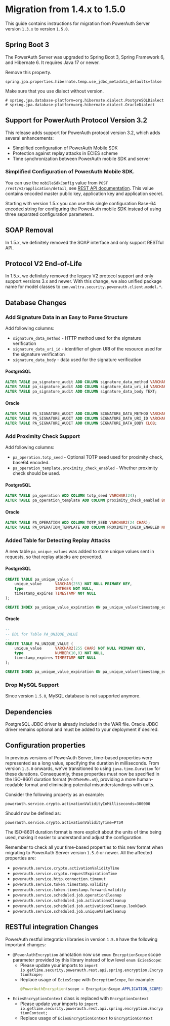 # Migration from 1.4.x to 1.5.0

This guide contains instructions for migration from PowerAuth Server version `1.3.x` to version `1.5.0`.

## Spring Boot 3

The PowerAuth Server was upgraded to Spring Boot 3, Spring Framework 6, and Hibernate 6.
It requires Java 17 or newer.

Remove this property.

`spring.jpa.properties.hibernate.temp.use_jdbc_metadata_defaults=false`

Make sure that you use dialect without version.

```properties
# spring.jpa.database-platform=org.hibernate.dialect.PostgreSQLDialect
# spring.jpa.database-platform=org.hibernate.dialect.OracleDialect
```

## Support for PowerAuth Protocol Version 3.2

This release adds support for PowerAuth protocol version 3.2, which adds several enhancements:
- Simplified configuration of PowerAuth Mobile SDK
- Protection against replay attacks in ECIES scheme
- Time synchronization between PowerAuth mobile SDK and server

### Simplified Configuration of PowerAuth Mobile SDK. 

You can use the `mobileSdkConfig` value from `POST /rest/v3/application/detail`, see [REST API documentation](https://github.com/wultra/powerauth-server/blob/develop/docs/WebServices-Methods.md#method-getapplicationdetail). This value contains encoded master public key, application key and application secret.

Starting with version 1.5.x you can use this single configuration Base-64 encoded string for configuring the PowerAuth mobile SDK instead of using three separated configuration parameters.

## SOAP Removal

In 1.5.x, we definitely removed the SOAP interface and only support RESTful API.

## Protocol V2 End-of-Life

In 1.5.x, we definitely removed the legacy V2 protocol support and only support versions 3.x and newer. With this change, we also unified package name for model classes to `com.wultra.security.powerauth.client.model.*`.

## Database Changes

### Add Signature Data in an Easy to Parse Structure

Add following columns:
 - `signature_data_method` - HTTP method used for the signature verification
 - `signature_data_uri_id` - identifier of given URI of the resource used for the signature verification
 - `signature_data_body` - data used for the signature verification

#### PostgreSQL

```sql
ALTER TABLE pa_signature_audit ADD COLUMN signature_data_method VARCHAR(32);
ALTER TABLE pa_signature_audit ADD COLUMN signature_data_uri_id VARCHAR(255);
ALTER TABLE pa_signature_audit ADD COLUMN signature_data_body TEXT;
```

#### Oracle

```sql
ALTER TABLE PA_SIGNATURE_AUDIT ADD COLUMN SIGNATURE_DATA_METHOD VARCHAR2(32 CHAR);
ALTER TABLE PA_SIGNATURE_AUDIT ADD COLUMN SIGNATURE_DATA_URI_ID VARCHAR2(255 CHAR);
ALTER TABLE PA_SIGNATURE_AUDIT ADD COLUMN SIGNATURE_DATA_BODY CLOB;
```


### Add Proximity Check Support

Add following columns:
- `pa_operation.totp_seed` - Optional TOTP seed used for proximity check, base64 encoded.
- `pa_operation_template.proximity_check_enabled` - Whether proximity check should be used.


#### PostgreSQL

```sql
ALTER TABLE pa_operation ADD COLUMN totp_seed VARCHAR(24);
ALTER TABLE pa_operation_template ADD COLUMN proximity_check_enabled BOOLEAN NOT NULL DEFAULT FALSE;
```


#### Oracle

```sql
ALTER TABLE PA_OPERATION ADD COLUMN TOTP_SEED VARCHAR2(24 CHAR);
ALTER TABLE PA_OPERATION_TEMPLATE ADD COLUMN PROXIMITY_CHECK_ENABLED NUMBER(1, 0) DEFAULT 0 NOT NULL;
```

### Added Table for Detecting Replay Attacks

A new table `pa_unique_values` was added to store unique values sent in requests, so that replay attacks are prevented.

#### PostgreSQL

```sql
CREATE TABLE pa_unique_value (
    unique_value      VARCHAR(255) NOT NULL PRIMARY KEY,
    type              INTEGER NOT NULL,
    timestamp_expires TIMESTAMP NOT NULL
);

CREATE INDEX pa_unique_value_expiration ON pa_unique_value(timestamp_expires);
```

#### Oracle

```sql
--
-- DDL for Table PA_UNIQUE_VALUE
--
CREATE TABLE PA_UNIQUE_VALUE (
    unique_value      VARCHAR2(255 CHAR) NOT NULL PRIMARY KEY,
    type              NUMBER(10,0) NOT NULL,
    timestamp_expires TIMESTAMP NOT NULL
);

CREATE INDEX pa_unique_value_expiration ON pa_unique_value(timestamp_expires);
```

### Drop MySQL Support

Since version `1.5.0`, MySQL database is not supported anymore.


## Dependencies

PostgreSQL JDBC driver is already included in the WAR file.
Oracle JDBC driver remains optional and must be added to your deployment if desired.

## Configuration properties

In previous versions of PowerAuth Server, time-based properties were represented as a long value, specifying the
duration in milliseconds. From version `1.5.0` onwards, we've transitioned to using `java.time.Duration` for these
durations. Consequently, these properties must now be specified in the ISO-8601 duration format (`PnDTnHnMn.nS`),
providing a more human-readable format and eliminating potential misunderstandings with units.

Consider the following property as an example:

```properties
powerauth.service.crypto.activationValidityInMilliseconds=300000
```

Should now be defined as:

```properties
powerauth.service.crypto.activationValidityTime=PT5M
```

The ISO-8601 duration format is more explicit about the units of time being used, making it easier to understand and
adjust the configuration.

Remember to check all your time-based properties to this new format when migrating to PowerAuth Server version `1.5.0`
or newer. All the affected properties are:

- `powerauth.service.crypto.activationValidityTime`
- `powerauth.service.crypto.requestExpirationTime`
- `powerauth.service.http.connection.timeout`
- `powerauth.service.token.timestamp.validity`
- `powerauth.service.token.timestamp.forward.validity`
- `powerauth.service.scheduled.job.operationCleanup`
- `powerauth.service.scheduled.job.activationsCleanup`
- `powerauth.service.scheduled.job.activationsCleanup.lookBack`
- `powerauth.service.scheduled.job.uniqueValueCleanup`

## RESTful integration Changes

PowerAuth restful integration libraries in version `1.5.0` have the following important changes:

- `@PowerAuthEncryption` annotation now use `enum EncryptionScope` scope parameter provided by this library instead of low level `enum EciesScope`:
  - Please update your imports to `import io.getlime.security.powerauth.rest.api.spring.encryption.EncryptionScope;`
  - Replace usage of `EciesScope` with `EncryptionScope`, for example:
    ```java
    @PowerAuthEncryption(scope = EncryptionScope.APPLICATION_SCOPE)
    ```
- `EciesEncryptionContext` class is replaced with `EncryptionContext`
  - Please update your imports to `import io.getlime.security.powerauth.rest.api.spring.encryption.EncryptionContext;`
  - Replace usage of `EciesEncryptionContext` to `EncryptionContext`

